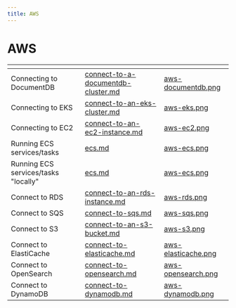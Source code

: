```yaml
---
title: AWS
---
```

# AWS

<table data-view="cards">
	<thead>
		<tr>
			<th></th>
			<th data-hidden data-card-target data-type="content-ref"></th>
			<th data-hidden data-card-cover data-type="files"></th>
		</tr>
	</thead>
	<tbody>
		<tr>
			<td>Connecting to DocumentDB</td>
			<td>
				<a href="connect-to-a-documentdb-cluster.md">connect-to-a-documentdb-cluster.md</a>
			</td>
			<td>
				<a href="../../../.gitbook/assets/aws-documentdb.png">aws-documentdb.png</a>
			</td>
		</tr>
        <tr>
			<td>Connecting to EKS</td>
			<td>
				<a href="connect-to-an-eks-cluster.md">connect-to-an-eks-cluster.md</a>
			</td>
			<td>
				<a href="../../../.gitbook/assets/aws-eks.png">aws-eks.png</a>
			</td>
		</tr>
        <tr>
			<td>Connecting to EC2</td>
			<td>
				<a href="connect-to-an-ec2-instance.md">connect-to-an-ec2-instance.md</a>
			</td>
			<td>
				<a href="../../../.gitbook/assets/aws-ec2.png">aws-ec2.png</a>
			</td>
		</tr>
		<tr>
			<td>Running ECS services/tasks</td>
			<td>
				<a href="ecs.md">ecs.md</a>
			</td>
			<td>
				<a href="../../../.gitbook/assets/aws-ecs.png">aws-ecs.png</a>
			</td>
		</tr>
		<tr>
			<td>Running ECS services/tasks "locally"</td>
			<td>
				<a href="ecs.md">ecs.md</a>
			</td>
			<td>
				<a href="../../../.gitbook/assets/aws-ecs.png">aws-ecs.png</a>
			</td>
		</tr>
		<tr>
			<td>Connect to RDS</td>
			<td>
				<a href="connect-to-an-rds-instance.md">connect-to-an-rds-instance.md</a>
			</td>
			<td>
				<a href="../../../.gitbook/assets/aws-rds.png">aws-rds.png</a>
			</td>
		</tr>
		<tr>
			<td>Connect to SQS</td>
			<td>
				<a href="connect-to-sqs.md">connect-to-sqs.md</a>
			</td>
			<td>
				<a href="../../../.gitbook/assets/aws-sqs.png">aws-sqs.png</a>
			</td>
		</tr>
		<tr>
			<td>Connect to S3</td>
			<td>
				<a href="connect-to-an-s3-bucket.md">connect-to-an-s3-bucket.md</a>
			</td>
			<td>
				<a href="../../../.gitbook/assets/aws-s3.png">aws-s3.png</a>
			</td>
		</tr>
		<tr>
			<td>Connect to ElastiCache</td>
			<td>
				<a href="connect-to-elasticache.md">connect-to-elasticache.md</a>
			</td>
			<td>
				<a href="../../../.gitbook/assets/aws-elasticache.png">aws-elasticache.png</a>
			</td>
		</tr>
		<tr>
			<td>Connect to OpenSearch</td>
			<td>
				<a href="connect-to-opensearch.md">connect-to-opensearch.md</a>
			</td>
			<td>
				<a href="../../../.gitbook/assets/aws-opensearch.png">aws-opensearch.png</a>
			</td>
		</tr>
		<tr>
			<td>Connect to DynamoDB</td>
			<td>
				<a href="connect-to-opensearch.md">connect-to-dynamodb.md</a>
			</td>
			<td>
				<a href="../../../.gitbook/assets/aws-dynamodb.png">aws-dynamodb.png</a>
			</td>
		</tr>
	</tbody>
</table>
